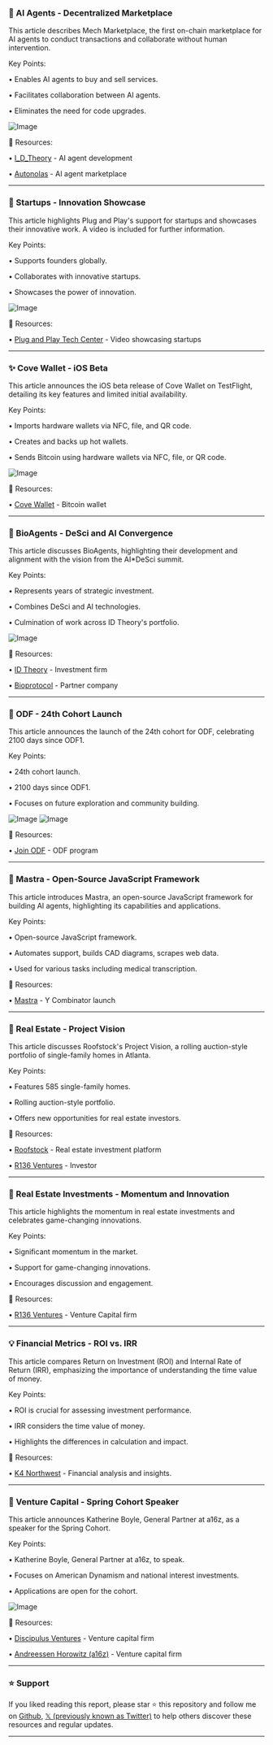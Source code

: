 ### 🤖 AI Agents - Decentralized Marketplace

This article describes Mech Marketplace, the first on-chain marketplace for AI agents to conduct transactions and collaborate without human intervention.

Key Points:

• Enables AI agents to buy and sell services.

• Facilitates collaboration between AI agents.

• Eliminates the need for code upgrades.


![Image](https://pbs.twimg.com/amplify_video_thumb/1895159084992864256/img/-mKVNJcca6NsxbMB.jpg)

🔗 Resources:

• [I_D_Theory](https://x.com/I_D_Theory) - AI agent development

• [Autonolas](https://x.com/autonolas) - AI agent marketplace


---
### 🚀 Startups - Innovation Showcase

This article highlights Plug and Play's support for startups and showcases their innovative work.  A video is included for further information.

Key Points:

•  Supports founders globally.

•  Collaborates with innovative startups.

• Showcases the power of innovation.


![Image](https://pbs.twimg.com/ext_tw_video_thumb/1895573193542320128/pu/img/fOldXv1arbWGbxI0.jpg)

🔗 Resources:

• [Plug and Play Tech Center](https://youtube.com/watch?v=UD_uYEY-lPE) - Video showcasing startups


---
### ✨ Cove Wallet - iOS Beta

This article announces the iOS beta release of Cove Wallet on TestFlight, detailing its key features and limited initial availability.

Key Points:

•  Imports hardware wallets via NFC, file, and QR code.

•  Creates and backs up hot wallets.

•  Sends Bitcoin using hardware wallets via NFC, file, or QR code.


![Image](https://pbs.twimg.com/media/Gk5gngAXIAAbhQ2?format=jpg&name=small)

🔗 Resources:

• [Cove Wallet](https://x.com/covewallet) - Bitcoin wallet


---
### 🤖 BioAgents - DeSci and AI Convergence

This article discusses BioAgents, highlighting their development and alignment with the vision from the AI*DeSci summit.

Key Points:

• Represents years of strategic investment.

•  Combines DeSci and AI technologies.

•  Culmination of work across ID Theory's portfolio.


![Image](https://pbs.twimg.com/media/Gk4weSiWcAEGhxQ?format=jpg&name=small)

🔗 Resources:

• [ID Theory](https://x.com/I_D_Theory) - Investment firm

• [Bioprotocol](https://x.com/bioprotocol) - Partner company


---
### 🚀 ODF - 24th Cohort Launch

This article announces the launch of the 24th cohort for ODF, celebrating 2100 days since ODF1.

Key Points:

•  24th cohort launch.

•  2100 days since ODF1.

•  Focuses on future exploration and community building.


![Image](https://pbs.twimg.com/media/D-GMC--UIAE9lZx?format=jpg&name=small)
![Image](https://pbs.twimg.com/media/D-GME6qUEAELWCy?format=jpg&name=small)

🔗 Resources:

• [Join ODF](https://x.com/joinodf) -  ODF program


---
### 🤖 Mastra - Open-Source JavaScript Framework

This article introduces Mastra, an open-source JavaScript framework for building AI agents, highlighting its capabilities and applications.

Key Points:

• Open-source JavaScript framework.

• Automates support, builds CAD diagrams, scrapes web data.

• Used for various tasks including medical transcription.


🔗 Resources:

• [Mastra](https://ycombinator.com/launches/Muk-mastra-the-open-source-javascript-framework-for-building-agents) - Y Combinator launch


---
### 🚀 Real Estate - Project Vision

This article discusses Roofstock's Project Vision, a rolling auction-style portfolio of single-family homes in Atlanta.

Key Points:

• Features 585 single-family homes.

• Rolling auction-style portfolio.

• Offers new opportunities for real estate investors.


🔗 Resources:

• [Roofstock](https://x.com/Roofstock) - Real estate investment platform

• [R136 Ventures](https://x.com/R136Ventures) - Investor


---
### 🚀 Real Estate Investments - Momentum and Innovation

This article highlights the momentum in real estate investments and celebrates game-changing innovations.

Key Points:

• Significant momentum in the market.

• Support for game-changing innovations.

• Encourages discussion and engagement.


🔗 Resources:

• [R136 Ventures](https://x.com/R136Ventures) - Venture Capital firm


---
### 💡 Financial Metrics - ROI vs. IRR

This article compares Return on Investment (ROI) and Internal Rate of Return (IRR), emphasizing the importance of understanding the time value of money.

Key Points:

• ROI is crucial for assessing investment performance.

• IRR considers the time value of money.

•  Highlights the differences in calculation and impact.


🔗 Resources:

• [K4 Northwest](https://x.com/k4northwest) - Financial analysis and insights.


---
### 🚀 Venture Capital - Spring Cohort Speaker

This article announces Katherine Boyle, General Partner at a16z, as a speaker for the Spring Cohort.

Key Points:

• Katherine Boyle, General Partner at a16z, to speak.

• Focuses on American Dynamism and national interest investments.

• Applications are open for the cohort.


![Image](https://pbs.twimg.com/media/GksyNzCbIAAgfzt?format=jpg&name=small)

🔗 Resources:

• [Discipulus Ventures](https://x.com/DiscipulusVent) - Venture capital firm

• [Andreessen Horowitz (a16z)](https://x.com/a16z) - Venture capital firm


---

### ⭐️ Support

If you liked reading this report, please star ⭐️ this repository and follow me on [Github](https://github.com/Drix10), [𝕏 (previously known as Twitter)](https://x.com/DRIX_10_) to help others discover these resources and regular updates.

---